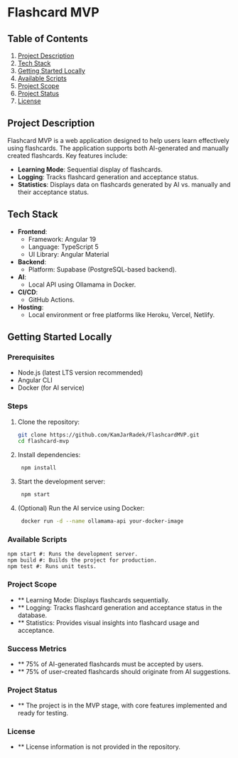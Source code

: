 # Flashcard MVP

## Table of Contents
1. [Project Description](#project-description)
2. [Tech Stack](#tech-stack)
3. [Getting Started Locally](#getting-started-locally)
4. [Available Scripts](#available-scripts)
5. [Project Scope](#project-scope)
6. [Project Status](#project-status)
7. [License](#license)

## Project Description
Flashcard MVP is a web application designed to help users learn effectively using flashcards. The application supports both AI-generated and manually created flashcards. Key features include:
- **Learning Mode**: Sequential display of flashcards.
- **Logging**: Tracks flashcard generation and acceptance status.
- **Statistics**: Displays data on flashcards generated by AI vs. manually and their acceptance status.

## Tech Stack
- **Frontend**:
  - Framework: Angular 19
  - Language: TypeScript 5
  - UI Library: Angular Material
- **Backend**:
  - Platform: Supabase (PostgreSQL-based backend).
- **AI**:
  - Local API using Ollamama in Docker.
- **CI/CD**:
  - GitHub Actions.
- **Hosting**:
  - Local environment or free platforms like Heroku, Vercel, Netlify.

## Getting Started Locally
### Prerequisites
- Node.js (latest LTS version recommended)
- Angular CLI
- Docker (for AI service)

### Steps
1. Clone the repository:
   ```bash
   git clone https://github.com/KamJarRadek/FlashcardMVP.git
   cd flashcard-mvp

2. Install dependencies:
   ```bash
    npm install
3. Start the development server:
   ```bash
    npm start
4. (Optional) Run the AI service using Docker:
   ```bash
    docker run -d --name ollamama-api your-docker-image

### Available Scripts
    npm start #: Runs the development server.
    npm build #: Builds the project for production.
    npm test #: Runs unit tests.

### Project Scope
- ** Learning Mode: Displays flashcards sequentially.
- ** Logging: Tracks flashcard generation and acceptance status in the database.
- ** Statistics: Provides visual insights into flashcard usage and acceptance.
### Success Metrics
- ** 75% of AI-generated flashcards must be accepted by users.
- ** 75% of user-created flashcards should originate from AI suggestions.
### Project Status
- ** The project is in the MVP stage, with core features implemented and ready for testing.  
### License
- ** License information is not provided in the repository.

